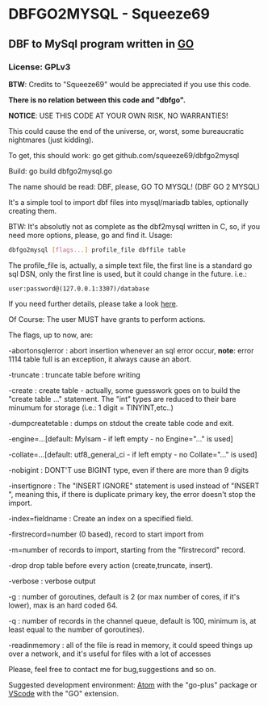 # DBFGO2MYSQL - Squeeze69

## DBF to MySql program written in [GO](https://go.dev)

### License: GPLv3

**BTW**: Credits to "Squeeze69" would be appreciated if you use this code.

**There is no relation between this code and "dbfgo".**

**NOTICE**: USE THIS CODE AT YOUR OWN RISK, NO WARRANTIES!

This could cause the end of the universe, or, worst, some bureaucratic nightmares (just kidding).

To get, this should work: go get github.com/squeeze69/dbfgo2mysql

Build: go build dbfgo2mysql.go

The name should be read: DBF, please, GO TO MYSQL! (DBF GO 2 MYSQL)

It's a simple tool to import dbf files into mysql/mariadb tables, optionally creating them.

BTW: It's absolutly not as complete as the dbf2mysql written in C, so, if you need more options, please, go and find it.
Usage:

```bash
dbfgo2mysql [flags...] profile_file dbffile table
```

The profile_file is, actually, a simple text file, the first line is a standard go sql DSN,
only the first line is used, but it could change in the future.
i.e.:

```text
user:password@(127.0.0.1:3307)/database
```

If you need further details, please take a look [here](https://github.com/go-sql-driver/mysql/#dsn-data-source-name).

Of Course: The user MUST have grants to perform actions.

The flags, up to now, are:

-abortonsqlerror : abort insertion whenever an sql error occur, **note**: error 1114 table full is an exception, it always cause an abort.

-truncate : truncate table before writing

-create : create table - actually, some guesswork goes on to build the "create table ..." statement.
    The "int" types are reduced to their bare minumum for storage (i.e.: 1 digit = TINYINT,etc..)

-dumpcreatetable : dumps on stdout the create table code and exit.

-engine=...[default: MyIsam - if left empty - no Engine="..." is used]

-collate=...[default: utf8_general_ci - if left empty - no Collate="..." is used]

-nobigint : DONT'T use BIGINT type, even if there are more than 9 digits

-insertignore : The "INSERT IGNORE" statement is used instead of "INSERT ", meaning this, if there is duplicate primary key, the error
    doesn't stop the import.

-index=fieldname : Create an index on a specified field.

-firstrecord=number (0 based), record to start import from

-m=number of records to import, starting from the "firstrecord" record.

-drop drop table before every action (create,truncate, insert).

-verbose : verbose output

-g : number of goroutines, default is 2 (or max number of cores, if it's lower), max is an hard coded 64.

-q : number of records in the channel queue, default is 100, minimum is, at least equal to the number of goroutines).

-readinmemory : all of the file is read in memory, it could speed things up over a network, and it's useful for files with a lot of accesses

Please, feel free to contact me for bug,suggestions and so on.

Suggested development environment: [Atom](https://atom.io) with the "go-plus" package or [VScode](https://code.visualstudio.com/) with the "GO" extension.
